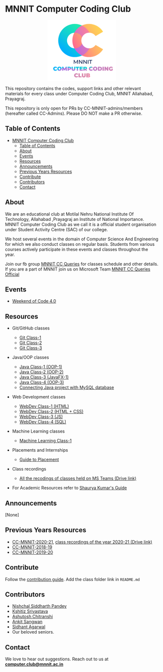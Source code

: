 <head>
    <meta property='og:image' content='{{site.url}}/{{page.image}}'/>
    <meta property='og:type' content='website' />
</head>

# MNNIT Computer Coding Club

<div align="center">
    <img src="./cclogo.png" alt="MNNIT CC Club logo" height=200/>
</div>

This repository contains the codes, support links and other relevant materials for every class under Computer Coding Club, MNNIT Allahabad, Prayagraj.

This repository is only open for PRs by CC-MNNIT-admins/members (hereafter called CC-Admins). Please DO NOT make a PR otherwise.


## Table of Contents

- [MNNIT Computer Coding Club](#mnnit-computer-coding-club)
  - [Table of Contents](#table-of-contents)
  - [About](#about)
  - [Events](#events)
  - [Resources](#resources)
  - [Announcements](#announcements)
  - [Previous Years Resources](#previous-years-resources)
  - [Contribute](#contribute)
  - [Contributors](#contributors)
  - [Contact](#contact)

## About

We are an educational club at Motilal Nehru National Institute Of Technology, Allahabad ,Prayagraj an Institute of National Importance. MNNIT Computer Coding Club as we call it is a official student organisation under Student Activity Centre (SAC) of our college.

We host several events in the domain of Computer Science And Engineering for which we also conduct classes on regular basis. Students from various courses actively participate in these events and classes throughout the year.

Join our fb group [MNNIT CC Queries](https://www.facebook.com/groups/ccqueries/) for classes schedule and other details.
If you are a part of MNNIT join us on Microsoft Team [MNNIT CC Queries Official](https://bit.ly/ccqueriesteam)

## Events

- [Weekend of Code 4.0](WeekendOfCode)

## Resources

- Git/GitHub classes
    - [Git Class-1](Git-GitHub/2021_04_20_GitClass-1)
    - [Git Class-2](Git-GitHub/2021_04_21_GitClass-2)
    - [Git Class-3](Git-GitHub/2021_04_22_GitClass-3)

- Java/OOP classes
    - [Java Class-1 (OOP-1)](Java/2021_04_22_JavaClass-1)
    - [Java Class-2 (OOP-2)](Java/2021_04_25_JavaClass-2)
    - [Java Class-3 (JavaFX-1)](Java/2021_04_27_JavaClass-3)
    - [Java Class-4 (OOP-3)](Java/2021_04_30_JavaClass-4)
    - [Connecting Java project with MySQL database](Java/JavaMySQLNotes)

- Web Development classes
    - [WebDev Class-1 (HTML)](WebDev/2021_04_24_WebClass-1)
    - [WebDev Class-2 (HTML + CSS)](WebDev/2021_04_26_WebClass-2)
    - [WebDev Class-3 (JS)](WebDev/2021_04_28_WebClass-3)
    - [WebDev Class-4 (SQL)](WebDev/2021_05_01_WebClass-4)

- Machine Learning classes
    - [Machine Learning Class-1](MachineLearning/2021-04-29_ML-Class-1)

- Placements and Internships
	- [Guide to Placement](Placements)

- Class recordings
    - [All the recodings of classes held on MS Teams (Drive link)](https://drive.google.com/drive/folders/14UTduGJfnltoc5sEgNX4Qrq4mCEJdz2K?usp=sharing)

- For Academic Resources refer to [Shaurya Kumar's Guide](https://shauryashares.weebly.com/)

## Announcements
[None]

## Previous Years Resources

- [CC-MNNIT-2020-21](https://cc-mnnit.github.io/2020-21-Classes/), [class recordings of the year 2020-21 (Drive link)](https://drive.google.com/drive/folders/1VKNH9mT945nq6hFZDk9kSN4ibQhWfj_L?usp=sharing)
- [CC-MNNIT-2018-19](https://cc-mnnit.github.io/2018-19-Classes/)
- [CC-MNNIT-2019-20](https://cc-mnnit.github.io/2019-20-Classes/)

## Contribute

Follow the [contribution guide](./CONTRIBUTING.md). Add the class folder link in `README.md`

## Contributors

* [Nishchal Siddharth Pandey](https://github.com/nisiddharth/)
* [Kshitiz Srivastava](https://github.com/pirateksh/)
* [Ashutosh Chitranshi](https://github.com/ashu12chi/)
* [Ankit Sangwan](https://github.com/ankitsangwan1999/)
* [Sidhant Agarwal](https://github.com/sidhantagar)
* Our beloved seniors.

## Contact

We love to hear out suggestions. Reach out to us at <strong>computer.club@mnnit.ac.in</strong>
